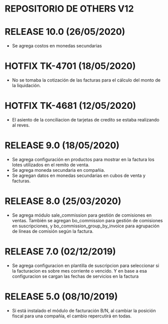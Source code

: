 REPOSITORIO DE OTHERS V12
===========================

# RELEASE 10.0 (26/05/2020)
* Se agrega costos en monedas secundarias

# HOTFIX TK-4701 (18/05/2020)
* No se tomaba la cotización de las facturas para el cálculo del monto de la liquidación.

# HOTFIX TK-4681 (12/05/2020)
* El asiento de la conciliacion de tarjetas de credito se estaba realizando al reves.

# RELEASE 9.0 (18/05/2020)
* Se agrega configuración en productos para mostrar en la factura los lotes utilizados en el remito de venta.
* Se agrega moneda secundaria en compañia.
* Se agregan datos en monedas secundarias en cubos de venta y facturas.

# RELEASE 8.0 (25/03/2020)
* Se agrega módulo sale_commission para gestión de comisiones en ventas. También se agregan bo_commission para gestión de comisiones en suscripciones, y bo_commission_group_by_invoice para agrupación de líneas de comisión según la factura.

# RELEASE 7.0 (02/12/2019)
* Se agrega configuracion en plantilla de suscripcion para seleccionar si la facturacion es sobre mes corriente o vencido. Y en base a esa configuracion se cargan las fechas de servicios en la factura

# RELEASE 5.0 (08/10/2019)
* Si está instalado el módulo de facturación B/N, al cambiar la posición fiscal para una compañía, el cambio repercutirá en todas.
